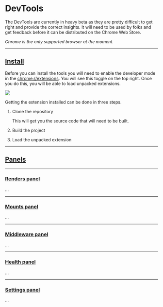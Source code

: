 # DevTools

The DevTools are currently in heavy beta as they are pretty difficult to get
right and provide the correct insights. It will need to be used by folks and
get feedback before it can be distributed on the Chrome Web Store.

<em>Chrome is the only supported browser at the moment.</em>

<a name="install"></a>

---

## <a href="#install">Install</a>

Before you can install the tools you will need to enable the developer mode in
the [chrome://extensions](chrome://extensions). You will see this toggle on the
top right. Once you do this, you will be able to load unpacked extensions.

![](./images/chrome-developer-mode.png)

Getting the extension installed can be done in three steps.

1. Clone the repository

   This will get you the source code that will need to be built.

2. Build the project

3. Load the unpacked extension


<a name="panels"></a>

---

## <a href="#panels">Panels</a>

<a name="renders-panel"></a>

---

### <a href="#renders-panel">Renders panel</a>

...

<a name="mounts-panel"></a>

---

### <a href="#mounts-panel">Mounts panel</a>

...

<a name="middleware-panel"></a>

---

### <a href="#middleware-panel">Middleware panel</a>

...

<a name="health-panel"></a>

---

### <a href="#health-panel">Health panel</a>

...

<a name="settings-panel"></a>

---

### <a href="#settings-panel">Settings panel</a>

...

